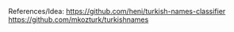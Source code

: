 References/Idea:
<https://github.com/heni/turkish-names-classifier>
https://github.com/mkozturk/turkishnames